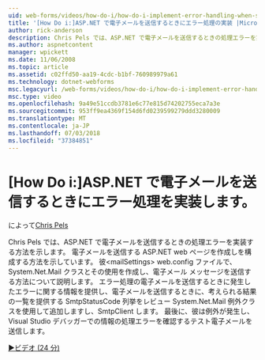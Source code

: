 ```yaml
---
uid: web-forms/videos/how-do-i/how-do-i-implement-error-handling-when-sending-email-with-aspnet
title: '[How Do i:]ASP.NET で電子メールを送信するときにエラー処理の実装 |Microsoft Docs'
author: rick-anderson
description: Chris Pels では、ASP.NET で電子メールを送信するときの処理エラーを実装する方法を示します。 彼は、電子メールを送信する ASP.NET web ページを作成しを構成する方法 & lt が表示されます.
ms.author: aspnetcontent
manager: wpickett
ms.date: 11/06/2008
ms.topic: article
ms.assetid: c02ffd50-aa19-4cdc-b1bf-760989979a61
ms.technology: dotnet-webforms
msc.legacyurl: /web-forms/videos/how-do-i/how-do-i-implement-error-handling-when-sending-email-with-aspnet
msc.type: video
ms.openlocfilehash: 9a49e51ccdb3781e6c77e815d74202755eca7a3e
ms.sourcegitcommit: 953ff9ea4369f154d6fd0239599279ddd3280009
ms.translationtype: MT
ms.contentlocale: ja-JP
ms.lasthandoff: 07/03/2018
ms.locfileid: "37384851"
---
```

<a name="how-do-i-implement-error-handling-when-sending-email-with-aspnet"></a>[How Do i:]ASP.NET で電子メールを送信するときにエラー処理を実装します。
====================
によって[Chris Pels](https://twitter.com/chrispels)

Chris Pels では、ASP.NET で電子メールを送信するときの処理エラーを実装する方法を示します。 電子メールを送信する ASP.NET web ページを作成しを構成する方法を示しています。 彼&lt;mailSettings&gt; web.config ファイルで、System.Net.Mail クラスとその使用を作成し、電子メール メッセージを送信する方法について説明します。 エラー処理の電子メールを送信するときに発生したエラーに関する情報を提供し、電子メールを送信するときに、考えられる結果の一覧を提供する SmtpStatusCode 列挙をレビュー System.Net.Mail 例外クラスを使用して追加しますし、SmtpClient します。 最後に、彼は例外が発生し、Visual Studio デバッガーでの情報の処理エラーを確認するテスト電子メールを送信します。

[&#9654;ビデオ (24 分)](https://channel9.msdn.com/Blogs/ASP-NET-Site-Videos/how-do-i-implement-error-handling-when-sending-email-with-aspnet)
